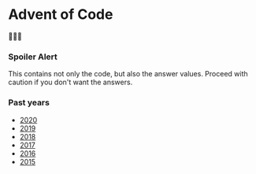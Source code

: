 # Advent of Code

:christmas_tree::santa::gift:

### Spoiler Alert

This contains not only the code, but also the answer values. Proceed with caution if you don't want the answers.

### Past years

- [2020](https://adventofcode.com/2020)
- [2019](https://adventofcode.com/2019)
- [2018](https://adventofcode.com/2018)
- [2017](https://adventofcode.com/2017)
- [2016](https://adventofcode.com/2016)
- [2015](https://adventofcode.com/2015)
